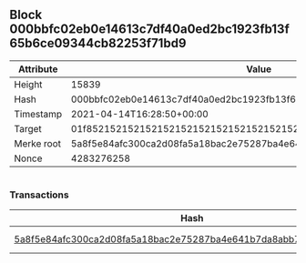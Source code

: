 ## Block 000bbfc02eb0e14613c7df40a0ed2bc1923fb13f65b6ce09344cb82253f71bd9

Attribute | Value
--- | ---
Height | 15839
Hash | 000bbfc02eb0e14613c7df40a0ed2bc1923fb13f65b6ce09344cb82253f71bd9
Timestamp | 2021-04-14T16:28:50+00:00
Target | 01f8521521521521521521521521521521521521521521521521521521521521
Merke root | 5a8f5e84afc300ca2d08fa5a18bac2e75287ba4e641b7da8abb7b1266956e153
Nonce | 4283276258

```

```

### Transactions

Hash | Amount
--- | ---
[5a8f5e84afc300ca2d08fa5a18bac2e75287ba4e641b7da8abb7b1266956e153](5a8f5e84afc300ca2d08fa5a18bac2e75287ba4e641b7da8abb7b1266956e153.md) | 10.00000000 SKEPTI 
